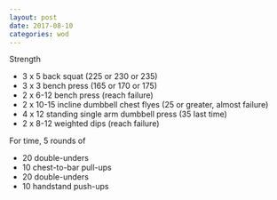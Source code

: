 ```yaml
---
layout: post
date: 2017-08-10
categories: wod
---
```


Strength
- 3 x 5 back squat (225 or 230 or 235)
- 3 x 3 bench press (165 or 170 or 175)
- 2 x 6-12 bench press (reach failure)
- 2 x 10-15 incline dumbbell chest flyes (25 or greater, almost failure)
- 4 x 12 standing single arm dumbbell press (35 last time)
- 2 x 8-12 weighted dips (reach failure)

For time, 5 rounds of
- 20 double-unders
- 10 chest-to-bar pull-ups
- 20 double-unders
- 10 handstand push-ups
